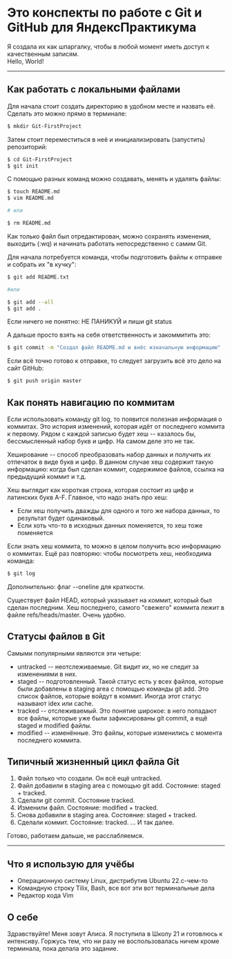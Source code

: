 # Это конспекты по работе с Git и GitHub для ЯндексПрактикума 

Я создала их как шпаргалку, чтобы в любой момент иметь доступ к качественным записям.</br>
Hello, World!

--- 

## Как работать с локальными файлами

Для начала стоит создать директорию в удобном месте и назвать её. Сделать это можно прямо в терминале:
``` bash
$ mkdir Git-FirstProject
```
 
Затем стоит переместиться в неё и инициализировать (запустить) репозиторий:
``` bash
$ cd Git-FirstProject
$ git init 
```

С помощью разных команд можно создавать, менять и удалять файлы:
```bash 
$ touch README.md
$ vim README.md

# или 

$ rm README.md
```

Как только файл был отредактирован, можно сохранять изменения, выходить (:wq) и начинать работать непосредственно с самим Git.

Для начала потребуется команда, чтобы подготовить файлы к отправке и собрать их "в кучку":
```bash
$ git add README.txt

#или 

$ git add --all
$ git add .
```

Если ничего не понятно: НЕ ПАНИКУЙ и пиши git status  

А дальше просто взять на себя ответственность и закоммитить это:
```bash
$ git commit -m "Создал файл README.md и внёс изначальную информацию"
```

Если всё точно готово к отправке, то следует загрузить всё это дело на сайт GitHub:
```bash 
$ git push origin master 
```

## Как понять навигацию по коммитам

Если использовать команду git log, то появится полезная информация о коммитах. Это история изменений, которая идёт от последнего коммита к первому. Рядом с каждой записью будет хеш -- казалось бы, бессмысленный набор букв и цифр. На самом деле это не так. 

Хеширование -- способ преобразовать набор данных и получить их отпечаток в виде букв и цифр. В данном случае хеш содержит такую информацию: когда был сделан коммит, содержимое файлов, ссылка на предыдущий коммит и т.д.

Хеш выглядит как короткая строка, которая состоит из цифр и латинских букв A-F. Главное, что надо знать про хеш:
* Если хеш получить дважды для одного и того же набора данных, то результат будет одинаковый.
* Если хоть что-то в исходных данных поменяется, то хеш тоже поменяется  

Если знать хеш коммита, то можно в целом получить всю информацию о коммитах. Ещё раз повторяю: чтобы посмотреть хеш, необходима команда:
``` bash
$ git log 
```
Дополнительно: флаг --oneline для краткости. 

Существует файл HEAD, который указывает на коммит, который был сделан последним. Хеш последнего, самого "свежего" коммита лежит в файле refs/heads/master. Очень удобно.

## Статусы файлов в Git

Самыми популярными являются эти четыре:
* untracked -- неотслеживаемые. Git видит их, но не следит за изменениями в них.
* staged -- подготовленный. Такой статус есть у всех файлов, которые были добавлены в staging area с помощью команды git add. Это список файлов, которые войдут в коммит. Иногда этот статус называют idex или cache.
* tracked -- отслеживаемый. Это понятие широкое: в него попадают все файлы, которые уже были зафиксированы git commit, а ещё staged и modified файлы.
* modified -- изменённые. Это файлы, которые изменились с момента последнего коммита. 

## Типичный жизненный цикл файла Git

1. Файл только что создали. Он всё ещё untracked.
2. Файл добавили в staging area с помощью git add. Состояние: staged + tracked.
3. Сделали git commit. Состояние tracked. 
4. Изменили файл. Состояние: modified + tracked.
5. Снова добавили в staging area. Состояние: staged + tracked. 
6. Сделали коммит. Состояние: tracked. 
...
И так далее.

Готово, работаем дальше, не расслабляемся.

--- 

## Что я использую для учёбы

* Операционную систему Linux, дистрибутив Ubuntu 22.с-чем-то 
* Командную строку Tilix, Bash, все вот эти вот терминальные дела
* Редактор кода Vim

## О себе

Здравствуйте! Меня зовут Алиса. Я поступила в Школу 21 и готовлюсь к интенсиву. Горжусь тем, что ни разу не воспользовалась ничем кроме терминала, пока делала это задание.
